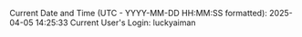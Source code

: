 Current Date and Time (UTC - YYYY-MM-DD HH:MM:SS formatted): 2025-04-05 14:25:33
Current User's Login: luckyaiman
